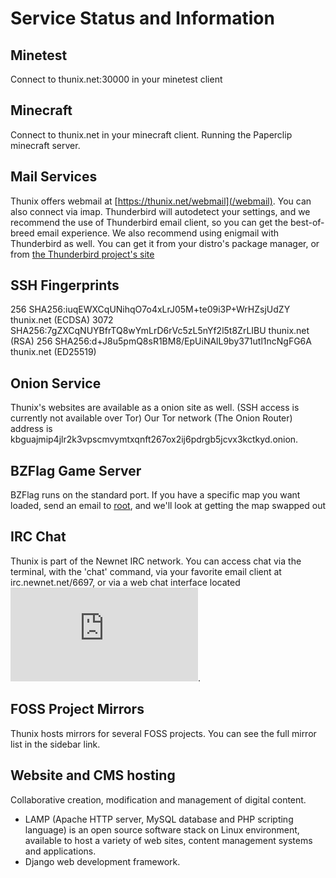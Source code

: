 # Service Status and Information

## Minetest

Connect to thunix.net:30000 in your minetest client

## Minecraft

Connect to thunix.net in your minecraft client. Running the Paperclip minecraft server.

## Mail Services

Thunix offers webmail at [https://thunix.net/webmail](/webmail). You can also connect via imap. Thunderbird will autodetect your settings, and we recommend the use of Thunderbird email client, so you can get the best-of-breed email experience. We also recommend using enigmail with Thunderbird as well. You can get it from your distro's package manager, or from [the Thunderbird project's site](https://www.thunderbird.net/)

## SSH Fingerprints

256 SHA256:iuqEWXCqUNihqO7o4xLrJ05M+te09i3P+WrHZsjUdZY thunix.net (ECDSA) 
3072 SHA256:7gZXCqNUYBfrTQ8wYmLrD6rVc5zL5nYf2l5t8ZrLIBU thunix.net (RSA) 
256 SHA256:d+J8u5pmQ8sR1BM8/EpUiNAlL9by371utl1ncNgFG6A thunix.net (ED25519) 
 
## Onion Service

Thunix's websites are available as a onion site as well. (SSH access is currently not available over Tor)
Our Tor network (The Onion Router) address is kbguajmip4jlr2k3vpscmvymtxqnft267ox2ij6pdrgb5jcvx3kctkyd.onion.

## BZFlag Game Server

BZFlag runs on the standard port. If you have a specific map you want loaded, send an email to [root](mailto:root@thunix.net), and we'll look at getting the map swapped out

## IRC Chat

Thunix is part of the Newnet IRC network. You can access chat via the terminal, with the 'chat' command, via your favorite email client at irc.newnet.net/6697, or via a web chat interface located [![#thunix channel](https://stats.newnet.net/badges/badge.php?channel=%23thunix)](https://web.newnet.net/?join=thunix). 


## FOSS Project Mirrors 

Thunix hosts mirrors for several FOSS projects. You can see the full mirror list in the sidebar link.

## Website and CMS hosting

Collaborative creation, modification and management of digital content.
- LAMP (Apache HTTP server, MySQL database and PHP scripting language) is an open source software stack on Linux environment, available to host a variety of web sites, content management systems and applications.
- Django web development framework.

<!-- Begin autogen content from /includes/server.php -->
